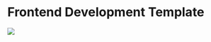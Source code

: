 # Frontend Development Template

![](https://github.com/tundeiness/Technical_Interview/workflows/Linters/badge.svg)


